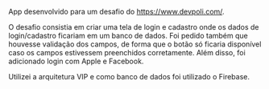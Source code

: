 App desenvolvido para um desafio do https://www.devpoli.com/.

O desafio consistia em criar uma tela de login e cadastro onde os dados de login/cadastro ficariam em um banco de dados. Foi pedido também que houvesse validação dos campos, de forma que o botão só ficaria disponível caso os campos estivessem preenchidos corretamente. Além disso, foi adicionado login com Apple e Facebook.

Utilizei a arquitetura VIP e como banco de dados foi utilizado o Firebase.
